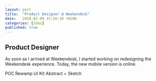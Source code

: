 ```yaml
---
layout: post
title:  "Product Designer @ Weekendesk"
date:   2020-02-09 15:28:30 +0100
categories: [Jobs]
published: true
---
```


## Product Designer
As soon as I arrived at Weekendesk, I started working on redesigning the Weekendesk experience. Today, the new mobile version is online.

POC
Rewamp
UI Kit
Abstract + Sketch
